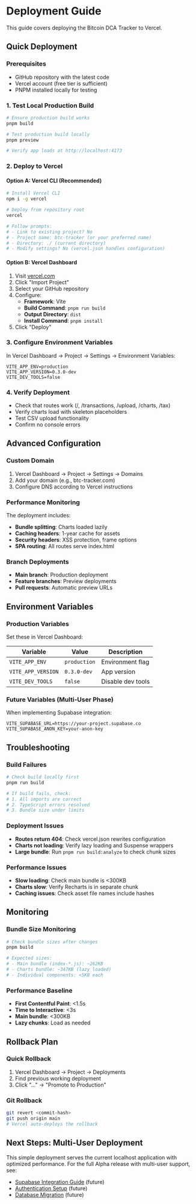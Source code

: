 # Deployment Guide

This guide covers deploying the Bitcoin DCA Tracker to Vercel.

## Quick Deployment

### Prerequisites
- GitHub repository with the latest code
- Vercel account (free tier is sufficient)
- PNPM installed locally for testing

### 1. Test Local Production Build
```bash
# Ensure production build works
pnpm build

# Test production build locally
pnpm preview

# Verify app loads at http://localhost:4173
```

### 2. Deploy to Vercel

#### Option A: Vercel CLI (Recommended)
```bash
# Install Vercel CLI
npm i -g vercel

# Deploy from repository root
vercel

# Follow prompts:
# - Link to existing project? No
# - Project name: btc-tracker (or your preferred name)
# - Directory: ./ (current directory)
# - Modify settings? No (vercel.json handles configuration)
```

#### Option B: Vercel Dashboard
1. Visit [vercel.com](https://vercel.com)
2. Click "Import Project" 
3. Select your GitHub repository
4. Configure:
   - **Framework**: Vite
   - **Build Command**: `pnpm run build`
   - **Output Directory**: `dist`
   - **Install Command**: `pnpm install`
5. Click "Deploy"

### 3. Configure Environment Variables

In Vercel Dashboard → Project → Settings → Environment Variables:

```
VITE_APP_ENV=production
VITE_APP_VERSION=0.3.0-dev
VITE_DEV_TOOLS=false
```

### 4. Verify Deployment
- Check that routes work (/, /transactions, /upload, /charts, /tax)
- Verify charts load with skeleton placeholders
- Test CSV upload functionality
- Confirm no console errors

## Advanced Configuration

### Custom Domain
1. Vercel Dashboard → Project → Settings → Domains
2. Add your domain (e.g., btc-tracker.com)
3. Configure DNS according to Vercel instructions

### Performance Monitoring
The deployment includes:
- **Bundle splitting**: Charts loaded lazily
- **Caching headers**: 1-year cache for assets
- **Security headers**: XSS protection, frame options
- **SPA routing**: All routes serve index.html

### Branch Deployments
- **Main branch**: Production deployment
- **Feature branches**: Preview deployments
- **Pull requests**: Automatic preview URLs

## Environment Variables

### Production Variables
Set these in Vercel Dashboard:

| Variable | Value | Description |
|----------|--------|-------------|
| `VITE_APP_ENV` | `production` | Environment flag |
| `VITE_APP_VERSION` | `0.3.0-dev` | App version |
| `VITE_DEV_TOOLS` | `false` | Disable dev tools |

### Future Variables (Multi-User Phase)
When implementing Supabase integration:

```
VITE_SUPABASE_URL=https://your-project.supabase.co
VITE_SUPABASE_ANON_KEY=your-anon-key
```

## Troubleshooting

### Build Failures
```bash
# Check build locally first
pnpm run build

# If build fails, check:
# 1. All imports are correct
# 2. TypeScript errors resolved
# 3. Bundle size under limits
```

### Deployment Issues
- **Routes return 404**: Check vercel.json rewrites configuration
- **Charts not loading**: Verify lazy loading and Suspense wrappers
- **Large bundle**: Run `pnpm run build:analyze` to check chunk sizes

### Performance Issues
- **Slow loading**: Check main bundle is <300KB
- **Charts slow**: Verify Recharts is in separate chunk
- **Caching issues**: Check asset file names include hashes

## Monitoring

### Bundle Size Monitoring
```bash
# Check bundle sizes after changes
pnpm build

# Expected sizes:
# - Main bundle (index-*.js): ~262KB
# - Charts bundle: ~347KB (lazy loaded)
# - Individual components: <5KB each
```

### Performance Baseline
- **First Contentful Paint**: <1.5s
- **Time to Interactive**: <3s  
- **Main bundle**: <300KB
- **Lazy chunks**: Load as needed

## Rollback Plan

### Quick Rollback
1. Vercel Dashboard → Project → Deployments
2. Find previous working deployment
3. Click "..." → "Promote to Production"

### Git Rollback
```bash
git revert <commit-hash>
git push origin main
# Vercel auto-deploys the rollback
```

## Next Steps: Multi-User Deployment

This simple deployment serves the current localhost application with optimized performance. For the full Alpha release with multi-user support, see:
- [Supabase Integration Guide](supabase-setup.md) (future)  
- [Authentication Setup](auth-setup.md) (future)
- [Database Migration](database-migration.md) (future)